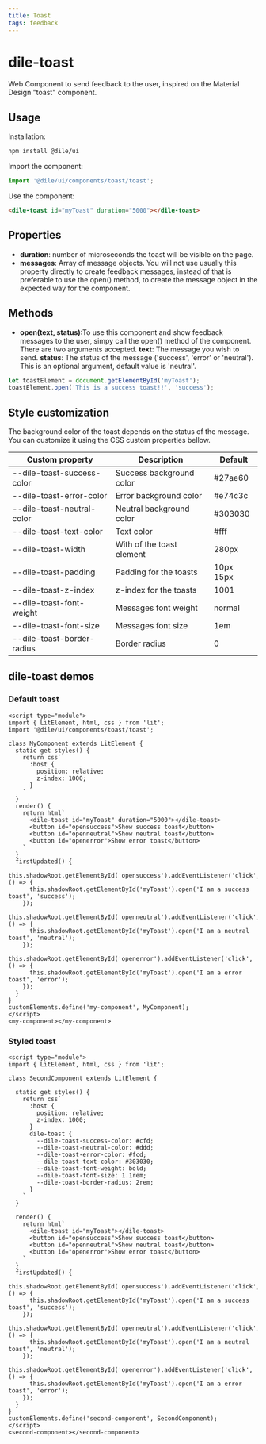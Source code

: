 ```yaml
---
title: Toast
tags: feedback
---
```


# dile-toast

Web Component to send feedback to the user, inspired on the Material Design "toast" component.

## Usage

Installation:

```bash
npm install @dile/ui
```

Import the component:

```javascript
import '@dile/ui/components/toast/toast';
```

Use the component:

```html
<dile-toast id="myToast" duration="5000"></dile-toast>
```

## Properties

- **duration**: number of microseconds the toast will be visible on the page.
- **messages**: Array of message objects. You will not use usually this property directly to create feedback messages, instead of that is preferable to use the open() method, to create the message object in the expected way for the component.

## Methods

- **open(text, status)**:To use this component and show feedback messages to the user, simpy call the open() method of the component. There are two arguments accepted. **text**: The message you wish to send. **status**: The status of the message ('success', 'error' or 'neutral'). This is an optional argument, default value is 'neutral'.

```javascript
let toastElement = document.getElementById('myToast');
toastElement.open('This is a success toast!!', 'success');
```

## Style customization

The background color of the toast depends on the status of the message. You can customize it using the CSS custom properties bellow.

Custom property | Description | Default
----------------|-------------|---------
--dile-toast-success-color | Success background color | #27ae60
--dile-toast-error-color | Error background color | #e74c3c
--dile-toast-neutral-color | Neutral background color | #303030
--dile-toast-text-color | Text color | #fff
--dile-toast-width | With of the toast element | 280px
--dile-toast-padding | Padding for the toasts | 10px 15px
--dile-toast-z-index | z-index for the toasts | 1001
--dile-toast-font-weight | Messages font weight | normal
--dile-toast-font-size | Messages font size | 1em
--dile-toast-border-radius | Border radius | 0

## dile-toast demos

### Default toast

```html:preview
<script type="module">
import { LitElement, html, css } from 'lit';
import '@dile/ui/components/toast/toast';

class MyComponent extends LitElement {
  static get styles() {
    return css`
      :host {
        position: relative;
        z-index: 1000;
      }
    `
  }
  render() {
    return html`
      <dile-toast id="myToast" duration="5000"></dile-toast>
      <button id="opensuccess">Show success toast</button>
      <button id="openneutral">Show neutral toast</button>
      <button id="openerror">Show error toast</button>
    `
  }
  firstUpdated() {
    this.shadowRoot.getElementById('opensuccess').addEventListener('click', () => {
      this.shadowRoot.getElementById('myToast').open('I am a success toast', 'success');
    });
    this.shadowRoot.getElementById('openneutral').addEventListener('click', () => {
      this.shadowRoot.getElementById('myToast').open('I am a neutral toast', 'neutral');
    });
    this.shadowRoot.getElementById('openerror').addEventListener('click', () => {
      this.shadowRoot.getElementById('myToast').open('I am a error toast', 'error');
    });
  }
}
customElements.define('my-component', MyComponent);
</script>
<my-component></my-component>
```

### Styled toast

```html:preview
<script type="module">
import { LitElement, html, css } from 'lit';

class SecondComponent extends LitElement {
  
  static get styles() {
    return css`
      :host {
        position: relative;
        z-index: 1000;
      }
      dile-toast {
        --dile-toast-success-color: #cfd;
        --dile-toast-neutral-color: #ddd;
        --dile-toast-error-color: #fcd;
        --dile-toast-text-color: #303030;
        --dile-toast-font-weight: bold;
        --dile-toast-font-size: 1.1rem;
        --dile-toast-border-radius: 2rem;
      }
    `
  }

  render() {
    return html`
      <dile-toast id="myToast"></dile-toast>
      <button id="opensuccess">Show success toast</button>
      <button id="openneutral">Show neutral toast</button>
      <button id="openerror">Show error toast</button>
    `
  }
  firstUpdated() {
    this.shadowRoot.getElementById('opensuccess').addEventListener('click', () => {
      this.shadowRoot.getElementById('myToast').open('I am a success toast', 'success');
    });
    this.shadowRoot.getElementById('openneutral').addEventListener('click', () => {
      this.shadowRoot.getElementById('myToast').open('I am a neutral toast', 'neutral');
    });
    this.shadowRoot.getElementById('openerror').addEventListener('click', () => {
      this.shadowRoot.getElementById('myToast').open('I am a error toast', 'error');
    });
  }
}
customElements.define('second-component', SecondComponent);
</script>
<second-component></second-component>
```
